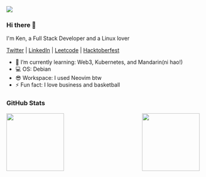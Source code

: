 ![](https://komarev.com/ghpvc/?username=imkurosaki)

### Hi there 👋

I'm Ken, a Full Stack Developer and a Linux lover
</br>

<a href="https://x.com/imkurosaki" target="_blank">Twitter</a> | 
<a href="https://www.linkedin.com/in/kean-de-la-serna-b7a182260" target="_blank">LinkedIn</a> | 
<a href="https://leetcode.com/u/imKeanSerna/" target="_blank">Leetcode</a> | 
<a href="https://www.holopin.io/@imkurosaki#" target="_blank">Hacktoberfest</a>

- 🌱 I’m currently learning: Web3, Kubernetes, and Mandarin(ni hao!)
- 💻 OS: Debian
- 😎 Workspace: I used Neovim btw
- ⚡ Fun fact: I love business and basketball
### GitHub Stats
<div style="display: flex; gap: 20px; justify-content: space-between; align-items: flex-start;">
    <img src="https://github-readme-stats.vercel.app/api?username=imkurosaki&show_icons=true&theme=transparent" height="150px" />
    <a href="https://git.io/streak-stats">
        <img src="https://streak-stats.demolab.com?user=imkurosaki&theme=rising-sun&date_format=%5BY%20%5DM%20j&card_width=500&border=EBB502" height="150px" />
    </a>
</div>
